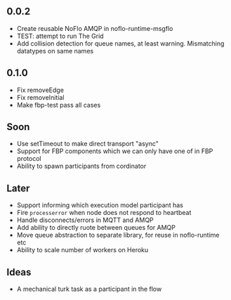 

0.0.2
------

* Create reusable NoFlo AMQP in noflo-runtime-msgflo
* TEST: attempt to run The Grid
* Add collision detection for queue names,
at least warning. Mismatching datatypes on same names

0.1.0
-------

* Fix removeEdge
* Fix removeInitial
* Make fbp-test pass all cases

Soon
-----

* Use setTimeout to make direct transport "async"
* Support for FBP components which we can only have one of in FBP protocol
* Ability to spawn participants from cordinator

Later
-----

* Support informing which execution model participant has
* Fire `processerror` when node does not respond to heartbeat
* Handle disconnects/errors in MQTT and AMQP
* Add ability to directly ruote between queues for AMQP
* Move queue abstraction to separate library, for reuse in noflo-runtime etc
* Ability to scale number of workers on Heroku

Ideas
-------

* A mechanical turk task as a participant in the flow

